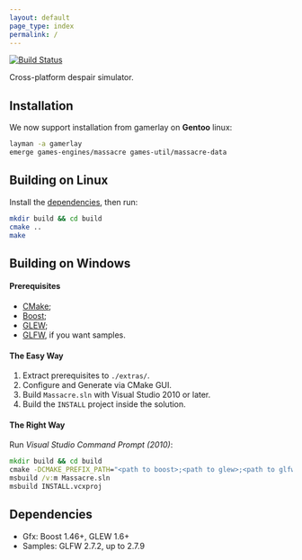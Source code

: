 ```yaml
---
layout: default
page_type: index
permalink: /
---
```


[![Build Status](https://travis-ci.org/Dark-Confidant/Massacre.png)](https://travis-ci.org/Dark-Confidant/Massacre)

Cross-platform despair simulator.

Installation
------------

We now support installation from gamerlay on **Gentoo** linux:

```bash
layman -a gamerlay
emerge games-engines/massacre games-util/massacre-data
```

Building on Linux
-----------------

Install the [dependencies](#dependencies), then run:

```bash
mkdir build && cd build
cmake ..
make
```

Building on Windows
-------------------

#### Prerequisites

* [CMake](http://www.cmake.org/cmake/resources/software.html);
* [Boost](http://boost.org/users/download/);
* [GLEW](http://glew.sourceforge.net/);
* [GLFW](http://sourceforge.net/projects/glfw/files/glfw/2.7.9/), if you want samples.


#### The Easy Way

1. Extract prerequisites to `./extras/`.
2. Configure and Generate via CMake GUI.
3. Build `Massacre.sln` with Visual Studio 2010 or later.
4. Build the `INSTALL` project inside the solution.

#### The Right Way

Run *Visual Studio Command Prompt (2010)*:

```cmd
mkdir build && cd build
cmake -DCMAKE_PREFIX_PATH="<path to boost>;<path to glew>;<path to glfw>" ..
msbuild /v:m Massacre.sln
msbuild INSTALL.vcxproj
```

Dependencies
------------

- Gfx: Boost 1.46+, GLEW 1.6+
- Samples: GLFW 2.7.2, up to 2.7.9
